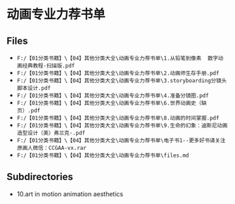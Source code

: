 # 动画专业力荐书单

## Files

- `F:/【01分类书籍】\【04】其他分类大全\动画专业力荐书单\1.从铅笔到像素  数字动画经典教程-扫描版.pdf`
- `F:/【01分类书籍】\【04】其他分类大全\动画专业力荐书单\2.动画师生存手册.pdf`
- `F:/【01分类书籍】\【04】其他分类大全\动画专业力荐书单\3.storyboarding分镜头脚本设计.pdf`
- `F:/【01分类书籍】\【04】其他分类大全\动画专业力荐书单\4.准备分镜图.pdf`
- `F:/【01分类书籍】\【04】其他分类大全\动画专业力荐书单\6.世界动画史（缺页）.pdf`
- `F:/【01分类书籍】\【04】其他分类大全\动画专业力荐书单\8.动画的时间掌握.pdf`
- `F:/【01分类书籍】\【04】其他分类大全\动画专业力荐书单\9.生命的幻象：迪斯尼动画造型设计（美）弗兰克·.pdf`
- `F:/【01分类书籍】\【04】其他分类大全\动画专业力荐书单\电子书1--更多好书请关注原画人微信：CCGAA-vx.rar`
- `F:/【01分类书籍】\【04】其他分类大全\动画专业力荐书单\files.md`

## Subdirectories

- 10.art in motion animation aesthetics
